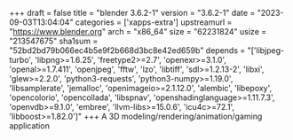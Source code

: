+++
draft = false
title = "blender 3.6.2-1"
version = "3.6.2-1"
date = "2023-09-03T13:04:04"
categories = ['xapps-extra']
upstreamurl = "https://www.blender.org"
arch = "x86_64"
size = "62231824"
usize = "213547675"
sha1sum = "52bd2bd79b066ec4b5e9f2b668d3bc8e42ed659b"
depends = "['libjpeg-turbo', 'libpng>=1.6.25', 'freetype2>=2.7', 'openexr>=3.1.0', 'openal>=1.7.411', 'openjpeg', 'fftw', 'lzo', 'libtiff', 'sdl>=1.2.13-2', 'libxi', 'glew>=2.2.0', 'python3-requests', 'python3-numpy>=1.19.0', 'libsamplerate', 'jemalloc', 'openimageio>=2.1.12.0', 'alembic', 'libepoxy', 'opencolorio', 'opencollada', 'libspnav', 'openshadinglanguage>=1.11.7.3', 'openvdb>=9.1.0', 'embree', 'llvm-libs>=15.0.6', 'icu4c>=72.1', 'libboost>=1.82.0']"
+++
A 3D modeling/rendering/animation/gaming application
